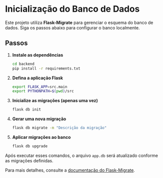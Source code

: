 # Inicialização do Banco de Dados

Este projeto utiliza **Flask-Migrate** para gerenciar o esquema do banco de dados.
Siga os passos abaixo para configurar o banco localmente.

## Passos

1. **Instale as dependências**
   ```bash
   cd backend
   pip install -r requirements.txt
   ```

2. **Defina a aplicação Flask**
   ```bash
   export FLASK_APP=src.main
   export PYTHONPATH=$(pwd)/src
   ```

3. **Inicialize as migrações (apenas uma vez)**
   ```bash
   flask db init
   ```

4. **Gerar uma nova migração**
   ```bash
   flask db migrate -m "Descrição da migração"
   ```

5. **Aplicar migrações ao banco**
   ```bash
   flask db upgrade
   ```

Após executar esses comandos, o arquivo `app.db` será atualizado conforme as migrações definidas.

Para mais detalhes, consulte a [documentação do Flask-Migrate](https://flask-migrate.readthedocs.io/).
